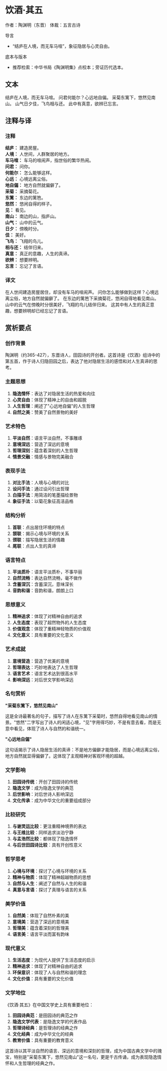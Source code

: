 # 饮酒·其五

作者：陶渊明（东晋）
体裁：五言古诗

导言
- “结庐在人境，而无车马喧”，象征隐居与心灵自由。

底本与版本
- 推荐检索：中华书局《陶渊明集》点校本；旁证历代选本。

## 文本

结庐在人境，而无车马喧。
问君何能尔？心远地自偏。
采菊东篱下，悠然见南山。
山气日夕佳，飞鸟相与还。
此中有真意，欲辨已忘言。

## 注释与译

### 注释

**结庐：** 建造房屋。  
**人境：** 人世间，人群聚居的地方。  
**车马喧：** 车马的喧闹声，指世俗的繁华热闹。  
**问君：** 问你。  
**何能尔：** 怎么能够这样。  
**心远：** 心境远离尘俗。  
**地自偏：** 地方自然就偏僻了。  
**采菊：** 采摘菊花。  
**东篱：** 东边的篱笆。  
**悠然：** 悠闲自得的样子。  
**见：** 看见。  
**南山：** 南边的山，指庐山。  
**山气：** 山中的云气。  
**日夕：** 傍晚时分。  
**佳：** 美好。  
**飞鸟：** 飞翔的鸟儿。  
**相与还：** 结伴归来。  
**真意：** 真正的意趣，人生的真谛。  
**欲辨：** 想要辨明。  
**忘言：** 忘记了言语。

### 译文

在人世间建造房屋居住，却没有车马的喧闹声。
问你怎么能够做到这样？心境远离尘俗，地方自然就偏僻了。
在东边的篱笆下采摘菊花，悠闲自得地看见南山。
山中的云气在傍晚时分很美好，飞翔的鸟儿结伴归来。
这其中有人生的真正意趣，想要辨明却已经忘记了言语。

## 赏析要点

### 创作背景

陶渊明（约365-427），东晋诗人，田园诗的开创者。这首诗是《饮酒》组诗中的第五首，作于诗人归隐田园之后，表达了他对隐居生活的感悟和对人生真谛的思考。

### 主题思想

1. **隐逸情怀**：表达了对隐居生活的热爱和向往
2. **心灵自由**：体现了精神上的自由和超脱
3. **人生哲理**：阐述了"心远地自偏"的人生哲理
4. **自然之美**：赞美了自然景物的美好

### 艺术特色

1. **平淡自然**：语言平淡自然，不事雕琢
2. **意境深远**：营造了深远的意境
3. **哲理深刻**：蕴含着深刻的人生哲理
4. **情景交融**：情感与景物完美融合

### 表现手法

1. **对比手法**：人境与心境的对比
2. **设问手法**：通过设问引出哲理
3. **白描手法**：用简洁的笔墨描绘景物
4. **象征手法**：以菊花象征高洁品格

### 结构分析

1. **首联**：点出居住环境的特点
2. **颔联**：揭示心境与环境的关系
3. **颈联**：描写隐居生活的情趣
4. **尾联**：点出人生的真谛

### 语言特点

1. **平淡质朴**：语言平淡质朴，不事华丽
2. **自然流畅**：表达自然流畅，毫不做作
3. **含蓄深沉**：含蓄深沉，意味深长
4. **音韵和谐**：音韵和谐，朗朗上口

### 思想意义

1. **精神追求**：体现了对精神自由的追求
2. **人生态度**：表现了超然物外的人生态度
3. **价值观念**：体现了重精神轻物质的价值观
4. **文化意义**：具有重要的文化意义

### 艺术成就

1. **意境营造**：营造了优美的意境
2. **哲理表达**：巧妙地表达了人生哲理
3. **语言艺术**：语言艺术达到很高水平
4. **影响深远**：对后世文学影响深远

### 名句赏析

**"采菊东篱下，悠然见南山"**

这是全诗最著名的句子，描写了诗人在东篱下采菊时，悠然自得地看见南山的情景。"悠然"二字写出了诗人的闲适心境，"见"字用得巧妙，不是有意去看，而是无意中看见，体现了诗人与自然的和谐统一。

**"心远地自偏"**

这句话揭示了诗人隐居生活的真谛：不是地方偏僻才能隐居，而是心境远离尘俗，地方自然就显得偏僻了。这体现了主观精神对客观环境的超越。

### 文学影响

1. **田园诗传统**：开创了田园诗的传统
2. **隐逸文学**：成为隐逸文学的典范
3. **后世影响**：对后世诗人影响深远
4. **文化传承**：成为中华文化的重要组成部分

### 比较研究

1. **与谢灵运比较**：更注重精神境界的表达
2. **与王维比较**：同样追求淡泊宁静
3. **与孟浩然比较**：都体现了隐逸情怀
4. **与后世田园诗比较**：具有开创性意义

### 哲学思考

1. **心境与环境**：探讨了心境与环境的关系
2. **精神与物质**：体现了精神超越物质的思想
3. **自然与人生**：阐述了自然与人生的和谐
4. **真意与言语**：探讨了真理与语言的关系

### 美学价值

1. **自然美**：体现了自然朴素的美
2. **意境美**：营造了深远的意境美
3. **哲理美**：蕴含着深刻的哲理美
4. **语言美**：语言平淡而富有韵味

### 现代意义

1. **生活态度**：为现代人提供了生活态度的启示
2. **精神追求**：体现了对精神自由的追求
3. **环保意识**：体现了人与自然和谐的理念
4. **文化价值**：具有重要的文化价值

### 文学地位

《饮酒·其五》在中国文学史上具有重要地位：

1. **田园诗典范**：是田园诗的典范之作
2. **隐逸文学代表**：是隐逸文学的代表作品
3. **哲理诗经典**：是哲理诗的经典之作
4. **文化经典**：成为中华文化的经典
5. **教育价值**：具有重要的教育意义

这首诗以其平淡自然的语言、深远的意境和深刻的哲理，成为中国古典文学中的瑰宝，特别是"采菊东篱下，悠然见南山"这一名句，更是千古传诵，成为表现隐逸情怀和人生哲理的经典之作。